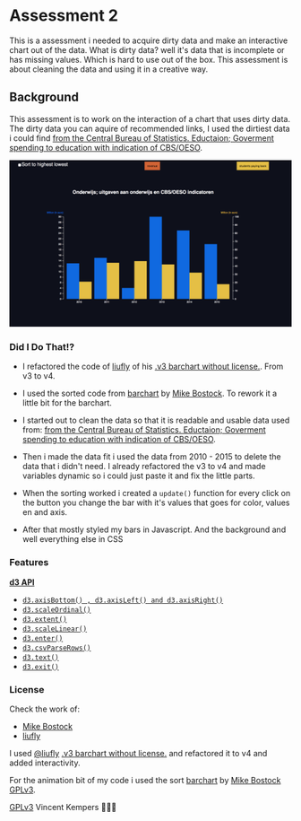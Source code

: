# Assessment 2

This is a assessment i needed to acquire dirty data and make an interactive chart out of the data. What is dirty data? well it's data that is incomplete or has missing values. Which is hard to use out of the box. This assessment is about cleaning the data and using it in a creative way.

## Background

This assessment is to work on the interaction of a chart that uses dirty data. The dirty data you can aquire of recommended links, I used the dirtiest data i could find [from the Central Bureau of Statistics. Eductaion; Goverment spending to education with indication of CBS/OESO](http://statline.cbs.nl/statweb/publication/?vw=t&dm=slnl&pa=80393ned&d1=10,12-13,16-18&d2=4,7&d3=a&hd=150105-1327&hdr=g1,t&stb=g2).

![result of this code](preview.png)

### Did I Do That!?

*	I refactored the code of [liufly](https://github.com/liufly/) of his [.v3 barchart without license.](https://github.com/liufly/Dual-scale-D3-Bar-Chart). From v3 to v4.
*	I used the sorted code from [barchart](https://bl.ocks.org/mbostock/3885705) by [Mike Bostock](https://github.com/mbostock). To rework it a little bit for the barchart.

*	I started out to clean the data so that it is readable and usable data used from: [from the Central Bureau of Statistics. Eductaion; Goverment spending to education with indication of CBS/OESO](http://statline.cbs.nl/statweb/publication/?vw=t&dm=slnl&pa=80393ned&d1=10,12-13,16-18&d2=4,7&d3=a&hd=150105-1327&hdr=g1,t&stb=g2). 

*	Then i made the data fit i used the data from 2010 - 2015 to delete the data that i didn't need. I already refactored the v3 to v4 and made variables dynamic so i could just paste it and fix the little parts.

*	When the sorting worked i created a `update()` function for every click on the button you change the bar with it's values that goes for color, values en and axis. 

*	After that mostly styled my bars in Javascript. And the background and well everything else in CSS

### Features

[**d3 API**](https://github.com/d3/d3/blob/master/API.md)
-   [`d3.axisBottom() , d3.axisLeft() and d3.axisRight()`](https://github.com/d3/d3-axis/blob/master/README.md)
-   [`d3.scaleOrdinal()`](https://github.com/d3/d3-3.x-api-reference/blob/master/Ordinal-Scales.md#ordinal)
-   [`d3.extent()`](https://github.com/d3/d3-array/blob/master/README.md#extent)
-   [`d3.scaleLinear()`](https://github.com/d3/d3-scale/blob/master/README.md#scaleLinear)
-   [`d3.enter()`](https://github.com/d3/d3-selection/blob/master/README.md#selection_enter)
-   [`d3.csvParseRows()`](https://github.com/d3/d3-dsv/blob/master/README.md#csvParseRows)
-   [`d3.text()`](https://github.com/d3/d3-request/blob/master/README.md#text)
-   [`d3.exit()`](https://github.com/d3/d3-selection/blob/master/README.md#selection_exit)

### License

Check the work of: 
* [Mike Bostock](https://github.com/mbostock)
*	[liufly](https://github.com/liufly/)

I used [@liufly](https://github.com/liufly/) [.v3 barchart without license.](https://github.com/liufly/Dual-scale-D3-Bar-Chart) and refactored it to v4 and added interactivity.

For the animation bit of my code i used the sort [barchart](https://bl.ocks.org/mbostock/3885705) by [Mike Bostock](https://github.com/mbostock) [GPLv3](https://opensource.org/licenses/GPL-3.0).


[GPLv3](https://choosealicense.com/licenses/gpl-3.0/) Vincent Kempers 👨🏽‍💻
